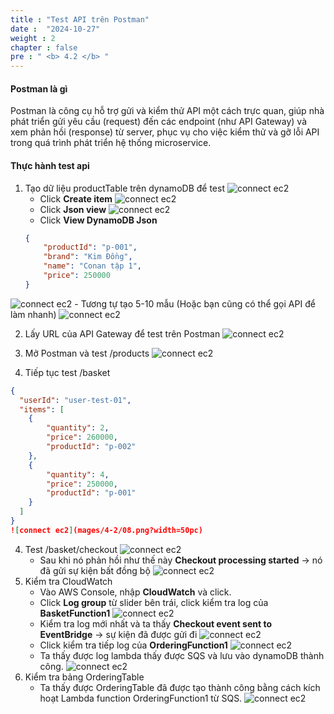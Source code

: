 ```yaml
---
title : "Test API trên Postman"
date :  "2024-10-27" 
weight : 2 
chapter : false
pre : " <b> 4.2 </b> "
---
```


#### Postman là gì
Postman là công cụ hỗ trợ gửi và kiểm thử API một cách trực quan, giúp nhà phát triển gửi yêu cầu (request) đến các endpoint (như API Gateway) và xem phản hồi (response) từ server, phục vụ cho việc kiểm thử và gỡ lỗi API trong quá trình phát triển hệ thống microservice.

#### Thực hành test api
1. Tạo dữ liệu productTable trên dynamoDB để test
![connect ec2](mages/4-2/01.png?width=50pc)
    - Click **Create item**
![connect ec2](mages/4-2/02.png?width=50pc)
    - Click **Json view**
![connect ec2](mages/4-2/03.png?width=50pc)
    - Click **View DynamoDB Json**
    ```json
    {
        "productId": "p-001",
        "brand": "Kim Đồng",
        "name": "Conan tập 1",
        "price": 250000
    }
    ```
![connect ec2](mages/4-2/04.png?width=50pc)
    - Tương tự tạo 5-10 mẫu (Hoặc bạn cũng có thể gọi API để làm nhanh)
![connect ec2](mages/4-2/05.png?width=50pc)

2. Lấy URL của API Gateway để test trên Postman
![connect ec2](mages/4-2/06.png?width=50pc)

3. Mở Postman và test /products
![connect ec2](mages/4-2/07.png?width=50pc)

4. Tiếp tục test /basket
```json
{
  "userId": "user-test-01",
  "items": [
    {
        "quantity": 2,
        "price": 260000,
        "productId": "p-002"
    },
    {
        "quantity": 4,
        "price": 250000,
        "productId": "p-001"
    }
  ]
}
![connect ec2](mages/4-2/08.png?width=50pc)
```

4. Test /basket/checkout
![connect ec2](mages/4-2/08.png?width=50pc)
    - Sau khi nó phản hồi như thế này **Checkout processing started** -> nó đã gửi sự kiện bất đồng bộ
    ![connect ec2](mages/4-2/09.png?width=50pc)
5. Kiểm tra CloudWatch
    - Vào AWS Console, nhập **CloudWatch** và click.
    - Click **Log group** từ slider bên trái, click kiểm tra log của **BasketFunction1**
    ![connect ec2](mages/4-2/10.png?width=50pc)
    - Kiểm tra log mới nhất và ta thấy **Checkout event sent to EventBridge** -> sự kiện đã được gửi đi
    ![connect ec2](mages/4-2/11.png?width=50pc)
    - Click kiểm tra tiếp log của **OrderingFunction1**
    ![connect ec2](mages/4-2/12.png?width=50pc)
    - Ta thấy được log lambda thấy được SQS và lưu vào dynamoDB thành công.
    ![connect ec2](mages/4-2/13.png?width=50pc)
6. Kiểm tra bảng OrderingTable 
    - Ta thấy được OrderingTable đã được tạo thành công bằng cách kích hoạt Lambda function OrderingFunction1 từ SQS.
![connect ec2](mages/4-2/14.png?width=50pc)

